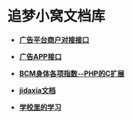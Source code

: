 # 追梦小窝文档库

<!-- - **[BeyondAdmin后台模板](http://iszmxw.github.io/BeyondAdmin)**

- **[InspiniaAdmin后台模板](http://iszmxw.github.io/InspiniaAdmin)** -->
- **[广告平台商户对接接口](http://iszmxw.github.io/advert/docs)**

- **[广告APP接口](http://iszmxw.github.io/advert_app/docs)**

- **[BCM身体各项指数--PHP的C扩展](http://iszmxw.github.io/bcm/docs)**

- **[jidaxia文档](http://iszmxw.github.io/jidaxia/docs)**

- **[学校里的学习](http://iszmxw.github.io/study)**

